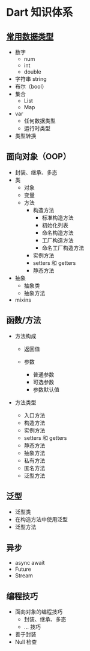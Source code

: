 # Dart 知识体系

## [常用数据类型](./Dart基础_常用数据类型.md)

- 数字
  - num
  - int
  - double
- 字符串 string
- 布尔（bool）
- 集合
  - List
  - Map
- var
  - 任何数据类型
  - 运行时类型
- 类型转换

## 面向对象（OOP）

- 封装、继承、多态
- 类
  - 对象
  - 变量
  - 方法
    - 构造方法
      - 标准构造方法
      - 初始化列表
      - 命名构造方法
      - 工厂构造方法
      - 命名工厂构造方法
    - 实例方法
    - setters 和 getters
    - 静态方法
- 抽象
  - 抽象类
  - 抽象方法
- mixins

## 函数/方法

- 方法构成

  - 返回值
  - 参数

    - 普通参数
    - 可选参数
    - 参数默认值

- 方法类型
  - 入口方法
  - 构造方法
  - 实例方法
  - setters 和 getters
  - 静态方法
  - 抽象方法
  - 私有方法
  - 匿名方法
  - 泛型方法

## 泛型

- 泛型类
- 在构造方法中使用泛型
- 泛型方法

## 异步

- async await
- Future
- Stream

## 编程技巧

- 面向对象的编程技巧
  - 封装、继承、多态
  - ... 技巧
- 善于封装
- Null 检查
